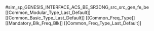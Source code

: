 #sim_sp_GENESIS_INTERFACE_ACS_BE_SR3DNG_src_src_gen_fe_be
[[Common_Modular_Type_Last_Default]]
[[Common_Basic_Type_Last_Default]]
[[Common_Freq_Type]]
[[Mandatory_Blk_Freq_Blk]]
[[Common_Freq_Type_Last_Default]]
